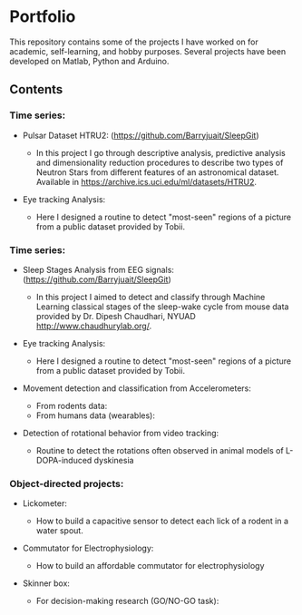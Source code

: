 # Portfolio

This repository contains some of the projects I have worked on for academic, self-learning, and hobby purposes.
Several projects have been developed on Matlab, Python and Arduino.

## Contents

### Time series:
- Pulsar Dataset HTRU2: (https://github.com/Barryjuait/SleepGit)
  * In this project I go through descriptive analysis, predictive analysis and dimensionality reduction procedures to describe two types of Neutron Stars from different features of an astronomical dataset. Available in https://archive.ics.uci.edu/ml/datasets/HTRU2.
  
- Eye tracking Analysis: 
  * Here I designed a routine to detect "most-seen" regions of a picture from a public dataset provided by Tobii. 
  
### Time series:
- Sleep Stages Analysis from EEG signals: (https://github.com/Barryjuait/SleepGit)
  * In this project I aimed to detect and classify through Machine Learning classical stages of 
  the sleep-wake cycle from mouse data provided by Dr. Dipesh Chaudhari, NYUAD http://www.chaudhurylab.org/.
  
- Eye tracking Analysis: 
  * Here I designed a routine to detect "most-seen" regions of a picture from a public dataset provided by Tobii. 

- Movement detection and classification from Accelerometers:
  * From rodents data:
  * From humans data (wearables):

- Detection of rotational behavior from video tracking:
  * Routine to detect the rotations often observed in animal models of L-DOPA-induced dyskinesia


### Object-directed projects:
- Lickometer:
  * How to build a capacitive sensor to detect each lick of a rodent in a water spout.
  
- Commutator for Electrophysiology:
  * How to build an affordable commutator for electrophysiology
  
- Skinner box:
  * For decision-making research (GO/NO-GO task):

  
 
